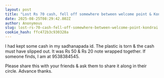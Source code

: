```yaml
---
layout: post
title: "Lost Rs 70 cash, fell off somewhere between welcome point & Kondrai"
date: 2025-08-25T08:29:42.802Z
author: Anonymous
slug: lost-rs-70-cash-fell-off-somewhere-between-welcome-point-kondrai
cookie_hash: ffc472b3c930328a
---
```


I had kept some cash in my sadhanapada id. The plastic is torn & the cash must have slipped out. It was Rs 50 & Rs 20 note wrapped together. If someone finds, I am at 9538384545.

Please share this with your friends & ask them to share it along in their circle. Advance thanks.

